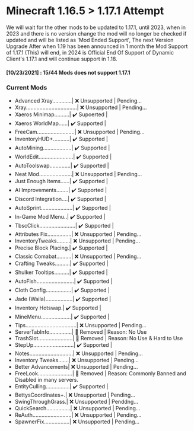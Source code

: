 # Minecraft 1.16.5 > 1.17.1 Attempt
We will wait for the other mods to be updated to 1.17.1, until 2023, when in 2023 and there is no version change the mod will no longer be checked if updated and will be listed as 'Mod Ended Support', The next Version Upgrade After when 1.19 has been announced in 1 month the Mod Support of 1.17.1 (This) will end, in 2024 is Official End Of Support of Dynamic Client's 1.17.1 and will continue support in 1.18.

#### [10/23/2021] : 15/44 Mods does not support 1.17.1
### Current Mods
- Advanced Xray.............| ❌ Unsupported |
  Pending...
- Xray..................................| ❌ Unsupported |
  Pending...
- Xaeros Minimap..........| ✔️ Supoerted   |
- Xaeros WorldMap......| ✔️ Supported   |
- FreeCam.........................| ❌ Unsupported |
  Pending...
- InventoryHUD+...........| ✔️ Supported   |
- AutoMining...................| ✔️ Supported   |
- WorldEdit.......................| ✔️ Supported   |
- AutoToolswap..............| ✔️ Supported   |
- Neat Mod......................| ❌ Unsupported |
  Pending...
- Just Enough Items......| ✔️ Supported   |
- AI Improvements........| ✔️ Supported   |
- Discord Integration....| ✔️ Supported   |
- AutoSprint.....................| ✔️ Supported   |
- In-Game Mod Menu..| ✔️ Supported   |
- TbscClick........................| ✔️ Supported   |
- Attributes Fix................| ❌ Unsupported |
  Pending...
- InventoryTweaks.........| ❌ Unsupported |
  Pending...
- Precise Block Placing.| ✔️ Supported |
- Classic Comabat..........| ❌ Unsupported |
  Pending...
- Crafting Tweaks..........| ✔️ Supported |
- Shulker Tooltips..........| ✔️ Supported |
- AutoFish.........................| ✔️ Supported |
- Cloth Config.................| ✔️ Supported |
- Jade (Waila)..................| ✔️ Supported |
- Inventory Hotswap.| ✔️ Supported |
- MineMenu....................| ✔️ Supported |
- Tips..................................| ❌ Unsupported |
  Pending...
- ServerTabInfo...............| 🚫 Removed | Reason: No Use
- TrashSlot.......................| 🚫 Removed | Reason: No Use & Hard to Use
- StepUp...........................| ✔️ Supported |
- Notes.............................| ❌ Unsupported |
  Pending...
- Inventory Tweaks.......| ❌ Unsupported |
  Pending...
- Better Advancements| ❌ Unsupported |
  Pending...
- FreeLook.......................| 🚫 Removed | Reason: Commonly Banned and Disabled in many servers.
- EntityCulling................| ✔️ Supported |
- BettysCoordinates+.| ❌ Unsupported |
  Pending...
- SwingThroughGrass.| ❌ Unsupported |
  Penddng...
- QuickSearch................| ❌ Unsupported |
  Pending...
- ReAuth..........................| ❌ Unsupported |
  Pending...
- SpawnerFix.................| ❌ Unsupported |
  Pending...
